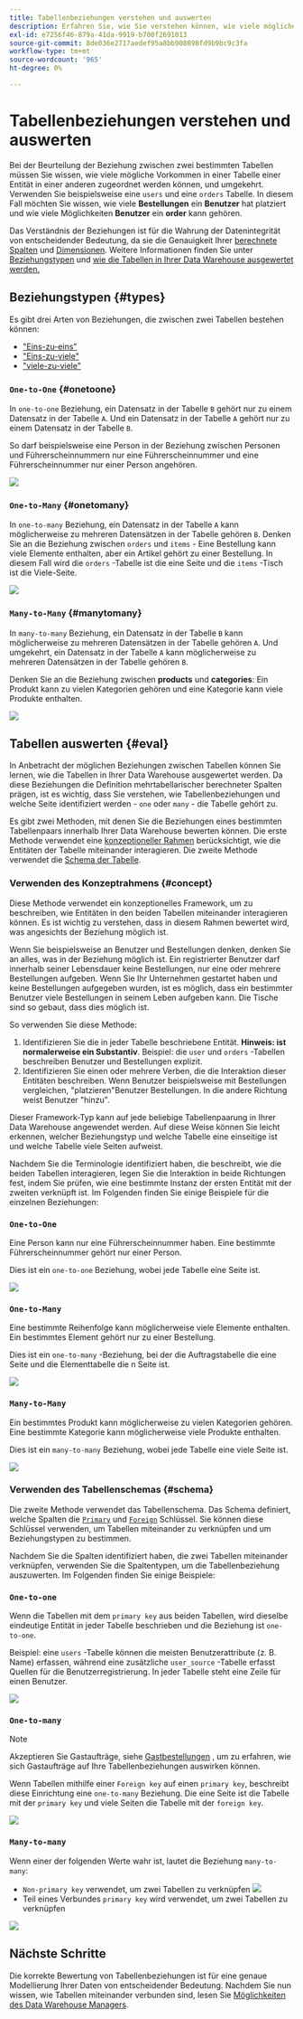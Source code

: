 ```yaml
---
title: Tabellenbeziehungen verstehen und auswerten
description: Erfahren Sie, wie Sie verstehen können, wie viele mögliche Vorkommen in einer Tabelle zu einer Entität in einer anderen gehören können.
exl-id: e7256f46-879a-41da-9919-b700f2691013
source-git-commit: 8de036e2717aedef95a8bb908898fd9b9bc9c3fa
workflow-type: tm+mt
source-wordcount: '965'
ht-degree: 0%

---
```


# Tabellenbeziehungen verstehen und auswerten

Bei der Beurteilung der Beziehung zwischen zwei bestimmten Tabellen müssen Sie wissen, wie viele mögliche Vorkommen in einer Tabelle einer Entität in einer anderen zugeordnet werden können, und umgekehrt. Verwenden Sie beispielsweise eine `users` und eine `orders` Tabelle. In diesem Fall möchten Sie wissen, wie viele **Bestellungen** ein **Benutzer** hat platziert und wie viele Möglichkeiten **Benutzer** ein **order** kann gehören.

Das Verständnis der Beziehungen ist für die Wahrung der Datenintegrität von entscheidender Bedeutung, da sie die Genauigkeit Ihrer [berechnete Spalten](../data-warehouse-mgr/creating-calculated-columns.md) und [Dimensionen](../data-warehouse-mgr/manage-data-dimensions-metrics.md). Weitere Informationen finden Sie unter [Beziehungstypen](#types) und [wie die Tabellen in Ihrer Data Warehouse ausgewertet werden.](#eval)

## Beziehungstypen {#types}

Es gibt drei Arten von Beziehungen, die zwischen zwei Tabellen bestehen können:

* [&quot;Eins-zu-eins&quot;](#onetoone)
* [&quot;Eins-zu-viele&quot;](#onetomany)
* [&quot;viele-zu-viele&quot;](#manytomany)

### `One-to-One` {#onetoone}

In `one-to-one` Beziehung, ein Datensatz in der Tabelle `B` gehört nur zu einem Datensatz in der Tabelle `A`. Und ein Datensatz in der Tabelle `A` gehört nur zu einem Datensatz in der Tabelle `B`.

So darf beispielsweise eine Person in der Beziehung zwischen Personen und Führerscheinnummern nur eine Führerscheinnummer und eine Führerscheinnummer nur einer Person angehören.

![](../../assets/one-to-one.png)

### `One-to-Many` {#onetomany}

In `one-to-many` Beziehung, ein Datensatz in der Tabelle `A` kann möglicherweise zu mehreren Datensätzen in der Tabelle gehören `B`. Denken Sie an die Beziehung zwischen `orders` und `items` - Eine Bestellung kann viele Elemente enthalten, aber ein Artikel gehört zu einer Bestellung. In diesem Fall wird die `orders` -Tabelle ist die eine Seite und die `items` -Tisch ist die Viele-Seite.

![](../../assets/one-to-many_001.png)

### `Many-to-Many` {#manytomany}

In `many-to-many` Beziehung, ein Datensatz in der Tabelle `B` kann möglicherweise zu mehreren Datensätzen in der Tabelle gehören `A`. Und umgekehrt, ein Datensatz in der Tabelle `A` kann möglicherweise zu mehreren Datensätzen in der Tabelle gehören `B`.

Denken Sie an die Beziehung zwischen **products** und **categories**: Ein Produkt kann zu vielen Kategorien gehören und eine Kategorie kann viele Produkte enthalten.

![](../../assets/many-to-many.png)

## Tabellen auswerten {#eval}

In Anbetracht der möglichen Beziehungen zwischen Tabellen können Sie lernen, wie die Tabellen in Ihrer Data Warehouse ausgewertet werden. Da diese Beziehungen die Definition mehrtabellarischer berechneter Spalten prägen, ist es wichtig, dass Sie verstehen, wie Tabellenbeziehungen und welche Seite identifiziert werden - `one` oder `many` - die Tabelle gehört zu.

Es gibt zwei Methoden, mit denen Sie die Beziehungen eines bestimmten Tabellenpaars innerhalb Ihrer Data Warehouse bewerten können. Die erste Methode verwendet eine [konzeptioneller Rahmen](#concept) berücksichtigt, wie die Entitäten der Tabelle miteinander interagieren. Die zweite Methode verwendet die [Schema der Tabelle](#schema).

### Verwenden des Konzeptrahmens {#concept}

Diese Methode verwendet ein konzeptionelles Framework, um zu beschreiben, wie Entitäten in den beiden Tabellen miteinander interagieren können. Es ist wichtig zu verstehen, dass in diesem Rahmen bewertet wird, was angesichts der Beziehung möglich ist.

Wenn Sie beispielsweise an Benutzer und Bestellungen denken, denken Sie an alles, was in der Beziehung möglich ist. Ein registrierter Benutzer darf innerhalb seiner Lebensdauer keine Bestellungen, nur eine oder mehrere Bestellungen aufgeben. Wenn Sie Ihr Unternehmen gestartet haben und keine Bestellungen aufgegeben wurden, ist es möglich, dass ein bestimmter Benutzer viele Bestellungen in seinem Leben aufgeben kann. Die Tische sind so gebaut, dass dies möglich ist.

So verwenden Sie diese Methode:

1. Identifizieren Sie die in jeder Tabelle beschriebene Entität. **Hinweis: ist normalerweise ein Substantiv**. Beispiel: die `user` und `orders` -Tabellen beschreiben Benutzer und Bestellungen explizit.
1. Identifizieren Sie einen oder mehrere Verben, die die Interaktion dieser Entitäten beschreiben. Wenn Benutzer beispielsweise mit Bestellungen vergleichen, &quot;platzieren&quot;Benutzer Bestellungen. In die andere Richtung weist Benutzer &quot;hinzu&quot;.

Dieser Framework-Typ kann auf jede beliebige Tabellenpaarung in Ihrer Data Warehouse angewendet werden. Auf diese Weise können Sie leicht erkennen, welcher Beziehungstyp und welche Tabelle eine einseitige ist und welche Tabelle viele Seiten aufweist.

Nachdem Sie die Terminologie identifiziert haben, die beschreibt, wie die beiden Tabellen interagieren, legen Sie die Interaktion in beide Richtungen fest, indem Sie prüfen, wie eine bestimmte Instanz der ersten Entität mit der zweiten verknüpft ist. Im Folgenden finden Sie einige Beispiele für die einzelnen Beziehungen:

### `One-to-One`

Eine Person kann nur eine Führerscheinnummer haben. Eine bestimmte Führerscheinnummer gehört nur einer Person.

Dies ist ein `one-to-one` Beziehung, wobei jede Tabelle eine Seite ist.

![](../../assets/one-to-one3.png)

### `One-to-Many`

Eine bestimmte Reihenfolge kann möglicherweise viele Elemente enthalten. Ein bestimmtes Element gehört nur zu einer Bestellung.

Dies ist ein `one-to-many` -Beziehung, bei der die Auftragstabelle die eine Seite und die Elementtabelle die n Seite ist.

![](../../assets/one-to-many3.png)

### `Many-to-Many`

Ein bestimmtes Produkt kann möglicherweise zu vielen Kategorien gehören. Eine bestimmte Kategorie kann möglicherweise viele Produkte enthalten.

Dies ist ein `many-to-many` Beziehung, wobei jede Tabelle eine viele Seite ist.

![](../../assets/many-to-many3.png)

### Verwenden des Tabellenschemas {#schema}

Die zweite Methode verwendet das Tabellenschema. Das Schema definiert, welche Spalten die [`Primary`](https://en.wikipedia.org/wiki/Unique_key) und [`Foreign`](https://en.wikipedia.org/wiki/Foreign_key) Schlüssel. Sie können diese Schlüssel verwenden, um Tabellen miteinander zu verknüpfen und um Beziehungstypen zu bestimmen.

Nachdem Sie die Spalten identifiziert haben, die zwei Tabellen miteinander verknüpfen, verwenden Sie die Spaltentypen, um die Tabellenbeziehung auszuwerten. Im Folgenden finden Sie einige Beispiele:

### `One-to-one`

Wenn die Tabellen mit dem `primary key` aus beiden Tabellen, wird dieselbe eindeutige Entität in jeder Tabelle beschrieben und die Beziehung ist `one-to-one`.

Beispiel: eine `users` -Tabelle können die meisten Benutzerattribute (z. B. Name) erfassen, während eine zusätzliche `user_source` -Tabelle erfasst Quellen für die Benutzerregistrierung. In jeder Tabelle steht eine Zeile für einen Benutzer.

![](../../assets/one-to-one1.png)

### `One-to-many`

>[!NOTE]
>
>Akzeptieren Sie Gastaufträge, siehe [Gastbestellungen](../data-warehouse-mgr/guest-orders.md) , um zu erfahren, wie sich Gastaufträge auf Ihre Tabellenbeziehungen auswirken können.

Wenn Tabellen mithilfe einer `Foreign key` auf einen `primary key`, beschreibt diese Einrichtung eine `one-to-many` Beziehung. Die eine Seite ist die Tabelle mit der `primary key` und viele Seiten die Tabelle mit der `foreign key`.

![](../../assets/one-to-many1.png)

### `Many-to-many`

Wenn einer der folgenden Werte wahr ist, lautet die Beziehung `many-to-many`:

* `Non-primary key` verwendet, um zwei Tabellen zu verknüpfen
   ![](../../assets/many-to-many1.png)
* Teil eines Verbundes `primary key` wird verwendet, um zwei Tabellen zu verknüpfen

![](../../assets/many-to-mnay2.png)

## Nächste Schritte

Die korrekte Bewertung von Tabellenbeziehungen ist für eine genaue Modellierung Ihrer Daten von entscheidender Bedeutung. Nachdem Sie nun wissen, wie Tabellen miteinander verbunden sind, lesen Sie [Möglichkeiten des Data Warehouse Managers](../data-warehouse-mgr/tour-dwm.md).
